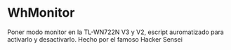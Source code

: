 # WhMonitor
Poner modo monitor en la TL-WN722N V3 y V2, escript auromatizado para activarlo y desactivarlo. Hecho por el famoso Hacker Sensei
